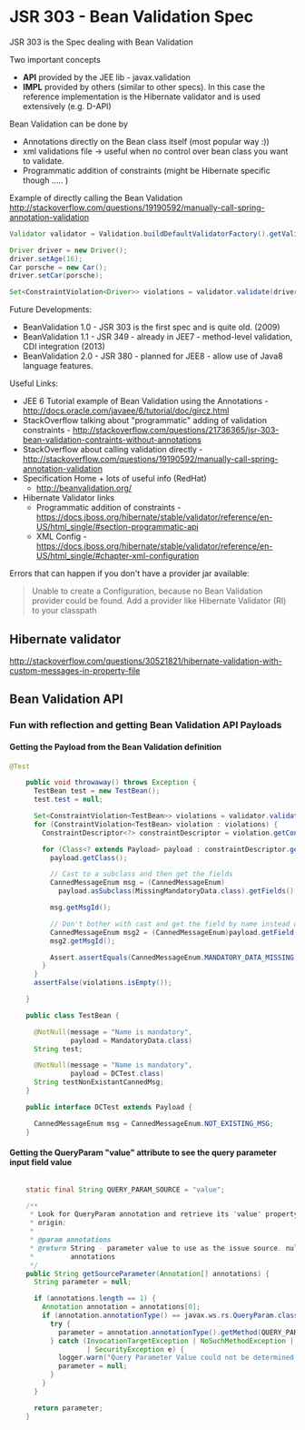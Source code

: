 # JSR 303 - Bean Validation Spec

JSR 303 is the Spec dealing with Bean Validation

Two important concepts

- **API** provided by the JEE lib - javax.validation
- **IMPL** provided by others (similar to other specs). In this case the reference implementation is the Hibernate validator and is used extensively (e.g. D-API)

Bean Validation can be done by

- Annotations directly on the Bean class itself (most popular way :))
- xml validations file -> useful when no control over bean class you want to validate.
- Programmatic addition of constraints (might be Hibernate specific though ..... )

Example of directly calling the Bean Validation
<http://stackoverflow.com/questions/19190592/manually-call-spring-annotation-validation>

```java
Validator validator = Validation.buildDefaultValidatorFactory().getValidator();

Driver driver = new Driver();
driver.setAge(16);
Car porsche = new Car();
driver.setCar(porsche);

Set<ConstraintViolation<Driver>> violations = validator.validate(driver);
```

Future Developments:

- BeanValidation 1.0 - JSR 303 is the first spec and is quite old. (2009)
- BeanValidation 1.1 - JSR 349 - already in JEE7 - method-level validation, CDI integration (2013)
- BeanValidation 2.0 - JSR 380 - planned for JEE8 - allow use of Java8 language features.

Useful Links:

- JEE 6 Tutorial example of Bean Validation using the Annotations - <http://docs.oracle.com/javaee/6/tutorial/doc/gircz.html>
- StackOverflow talking about "programmatic" adding of validation constraints - <http://stackoverflow.com/questions/21736365/jsr-303-bean-validation-contraints-without-annotations>
- StackOverflow about calling validation directly - <http://stackoverflow.com/questions/19190592/manually-call-spring-annotation-validation>
- Specification Home + lots of useful info (RedHat)
  - <http://beanvalidation.org/>
- Hibernate Validator links
  - Programmatic addition of constraints - <https://docs.jboss.org/hibernate/stable/validator/reference/en-US/html_single/#section-programmatic-api>
  - XML Config - <https://docs.jboss.org/hibernate/stable/validator/reference/en-US/html_single/#chapter-xml-configuration>
  
Errors that can happen if you don't have a provider jar available:

> Unable to create a Configuration, because no Bean Validation provider
> could be found. Add a provider like Hibernate Validator (RI) to your
> classpath

## Hibernate validator

<http://stackoverflow.com/questions/30521821/hibernate-validation-with-custom-messages-in-property-file>

## Bean Validation API

### Fun with reflection and getting Bean Validation API Payloads

#### Getting the Payload from the Bean Validation definition

```java
@Test

    public void throwaway() throws Exception {
      TestBean test = new TestBean();
      test.test = null;

      Set<ConstraintViolation<TestBean>> violations = validator.validate(test);
      for (ConstraintViolation<TestBean> violation : violations) {
        ConstraintDescriptor<?> constraintDescriptor = violation.getConstraintDescriptor();

        for (Class<? extends Payload> payload : constraintDescriptor.getPayload()) {
          payload.getClass();

          // Cast to a subclass and then get the fields
          CannedMessageEnum msg = (CannedMessageEnum)
            payload.asSubclass(MissingMandatoryData.class).getFields()[0].get(payload);

          msg.getMsgId();

          // Don't bother with cast and get the field by name instead of index.
          CannedMessageEnum msg2 = (CannedMessageEnum)payload.getField("msg").get(payload);
          msg2.getMsgId();

          Assert.assertEquals(CannedMessageEnum.MANDATORY_DATA_MISSING.getMsgId(), msg2.getMsgId());
        }
      }
      assertFalse(violations.isEmpty());

    }

    public class TestBean {

      @NotNull(message = "Name is mandatory",
               payload = MandatoryData.class)
      String test;

      @NotNull(message = "Name is mandatory",
               payload = DCTest.class)
      String testNonExistantCannedMsg;
    }

    public interface DCTest extends Payload {

      CannedMessageEnum msg = CannedMessageEnum.NOT_EXISTING_MSG;
    }
```

#### Getting the QueryParam "value" attribute to see the query parameter input field value

```java

    static final String QUERY_PARAM_SOURCE = "value";

    /**
     * Look for QueryParam annotation and retrieve its "value" property as the source e.g. @QueryParam("origin")String
     * origin;
     *
     * @param annotations
     * @return String - parameter value to use as the issue source. null if the parameter could not be determined from the
     *         annotations
     */
    public String getSourceParameter(Annotation[] annotations) {
      String parameter = null;

      if (annotations.length == 1) {
        Annotation annotation = annotations[0];
        if (annotation.annotationType() == javax.ws.rs.QueryParam.class) {
          try {
            parameter = annotation.annotationType().getMethod(QUERY_PARAM_SOURCE).invoke(annotation).toString();
          } catch (InvocationTargetException | NoSuchMethodException | IllegalAccessException | IllegalArgumentException
                   | SecurityException e) {
            logger.warn("Query Parameter Value could not be determined, default value null will be used. ", e);
            parameter = null;
          }
        }
      }

      return parameter;
    }
```
